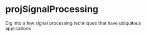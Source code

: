 # projSignalProcessing
Dig into a few signal processing techniques that have ubiquitous applications
